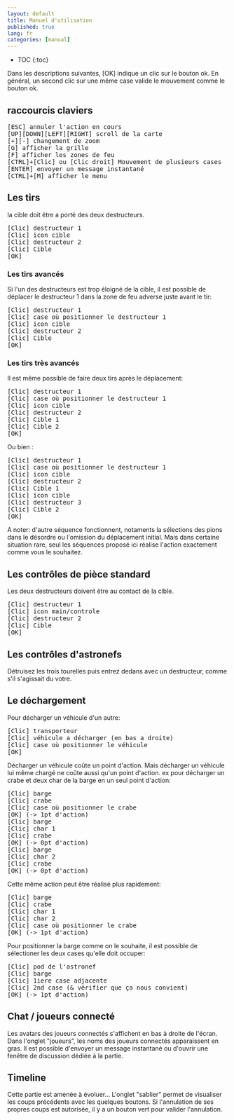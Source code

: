 ```yaml
---
layout: default
title: Manuel d'utilisation
published: true
lang: fr
categories: [manual]
---
```

* TOC
{:toc}

Dans les descriptions suivantes, [OK] indique un clic sur le bouton ok. En général, un second clic sur une même case valide le mouvement comme le bouton ok.

## raccourcis claviers
<pre>
[ESC] annuler l'action en cours
[UP][DOWN][LEFT][RIGHT] scroll de la carte
[+][-] changement de zoom
[G] afficher la grille
[F] afficher les zones de feu
[CTRL]+[Clic] ou [Clic droit] Mouvement de plusieurs cases
[ENTER] envoyer un message instantané
[CTRL]+[M] afficher le menu
</pre>

## Les tirs

la cible doit être a porté des deux destructeurs.
<pre>
[Clic] destructeur 1
[Clic] icon cible
[Clic] destructeur 2
[Clic] Cible
[OK]
</pre>

### Les tirs avancés

Si l'un des destructeurs est trop éloigné de la cible, il est possible de déplacer le destructeur 1 dans la zone de feu adverse juste avant le tir:
<pre>
[Clic] destructeur 1
[Clic] case où positionner le destructeur 1
[Clic] icon cible
[Clic] destructeur 2
[Clic] Cible
[OK]
</pre>

### Les tirs très avancés

Il est même possible de faire deux tirs après le déplacement:
<pre>
[Clic] destructeur 1
[Clic] case où positionner le destructeur 1
[Clic] icon cible
[Clic] destructeur 2
[Clic] Cible 1
[Clic] Cible 2
[OK]
</pre>
Ou bien :
<pre>
[Clic] destructeur 1
[Clic] case où positionner le destructeur 1
[Clic] icon cible
[Clic] destructeur 2
[Clic] Cible 1
[Clic] icon cible
[Clic] destructeur 3
[Clic] Cible 2
[OK]
</pre>
A noter: d'autre séquence fonctionnent, notaments la sélections des pions dans le désordre ou l'omission du déplacement initial. Mais dans certaine situation rare, seul les séquences proposé ici réalise l'action exactement comme vous le souhaitez.

## Les contrôles de pièce standard

Les deux destructeurs doivent être au contact de la cible.
<pre>
[Clic] destructeur 1
[Clic] icon main/controle
[Clic] destructeur 2
[Clic] Cible
[OK]
</pre>

## Les contrôles d'astronefs

Détruisez les trois tourelles puis entrez dedans avec un destructeur, comme s'il s'agissait du votre.

## Le déchargement

Pour décharger un véhicule d'un autre:
<pre>
[Clic] transporteur
[Clic] véhicule a décharger (en bas a droite)
[Clic] case où positionner le véhicule
[OK]
</pre>
Décharger un véhicule coûte un point d'action. Mais décharger un véhicule lui même chargé ne coûte aussi qu'un point d'action. ex pour décharger un crabe et deux char de la barge en un seul point d'action:
<pre>
[Clic] barge
[Clic] crabe
[Clic] case où positionner le crabe
[OK] (-> 1pt d'action)
[Clic] barge
[Clic] char 1
[Clic] crabe
[OK] (-> 0pt d'action)
[Clic] barge
[Clic] char 2
[Clic] crabe
[OK] (-> 0pt d'action)
</pre>
Cette même action peut être réalisé plus rapidement:
<pre>
[Clic] barge
[Clic] crabe
[Clic] char 1
[Clic] char 2
[Clic] case où positionner le crabe
[OK] (-> 1pt d'action)
</pre>

Pour positionner la barge comme on le souhaite, il est possible de sélectioner les deux cases qu'elle doit occuper:
<pre>
[Clic] pod de l'astronef
[Clic] barge
[Clic] 1iere case adjacente
[Clic] 2nd case (& vérifier que ça nous convient)
[OK] (-> 1pt d'action)
</pre>

## Chat / joueurs connecté

Les avatars des joueurs connectés s'affichent en bas à droite de l'écran. Dans l'onglet "joueurs", les noms des joueurs connectés apparaissent en gras.
Il est possible d'envoyer un message instantané ou d'ouvrir une fenêtre de discussion dédiée à la partie.

## Timeline

Cette partie est amenée à évoluer...
L'onglet "sablier" permet de visualiser les coups précédents avec les quelques boutons. Si l'annulation de ses propres coups est autorisée, il y a un bouton vert pour valider l'annulation.
